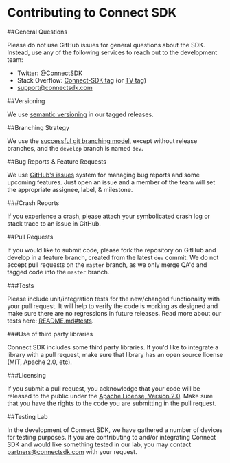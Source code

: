 # Contributing to Connect SDK

##General Questions

Please do not use GitHub issues for general questions about the SDK. Instead, use any of the following services to reach out to the development team:

- Twitter: [@ConnectSDK](https://twitter.com/ConnectSDK)
- Stack Overflow: [Connect-SDK tag](https://stackoverflow.com/tags/connect-sdk) (or [TV tag](https://stackoverflow.com/tags/tv))
- [support@connectsdk.com](mailto:support@connectsdk.com)

##Versioning

We use [semantic versioning](http://semver.org/) in our tagged releases.

##Branching Strategy

We use the [successful git branching model](http://nvie.com/posts/a-successful-git-branching-model/), except without release branches, and the `develop` branch is named `dev`.

##Bug Reports &amp; Feature Requests

We use [GitHub's issues](https://github.com/ConnectSDK/Connect-SDK-iOS/issues) system for managing bug reports and some upcoming features. Just open an issue and a member of the team will set the appropriate assignee, label, &amp; milestone.

###Crash Reports

If you experience a crash, please attach your symbolicated crash log or stack trace to an issue in GitHub.

##Pull Requests

If you would like to submit code, please fork the repository on GitHub and develop in a feature branch, created from the latest `dev` commit. We do not accept pull requests on the `master` branch, as we only merge QA'd and tagged code into the `master` branch.

###Tests

Please include unit/integration tests for the new/changed functionality with your pull request. It will help to verify the code is working as designed and make sure there are no regressions in future releases. Read more about our tests here: [README.md#tests](https://github.com/ConnectSDK/Connect-SDK-iOS/blob/dev/README.md#tests).

###Use of third party libraries

Connect SDK includes some third party libraries. If you'd like to integrate a library with a pull request, make sure that library has an open source license (MIT, Apache 2.0, etc).

###Licensing

If you submit a pull request, you acknowledge that your code will be released to the public under the [Apache License, Version 2.0](http://www.apache.org/licenses/LICENSE-2.0.html). Make sure that you have the rights to the code you are submitting in the pull request.

##Testing Lab

In the development of Connect SDK, we have gathered a number of devices for testing purposes. If you are contributing to and/or integrating Connect SDK and would like something tested in our lab, you may contact [partners@connectsdk.com](mailto:partners@connectsdk.com) with your request.
